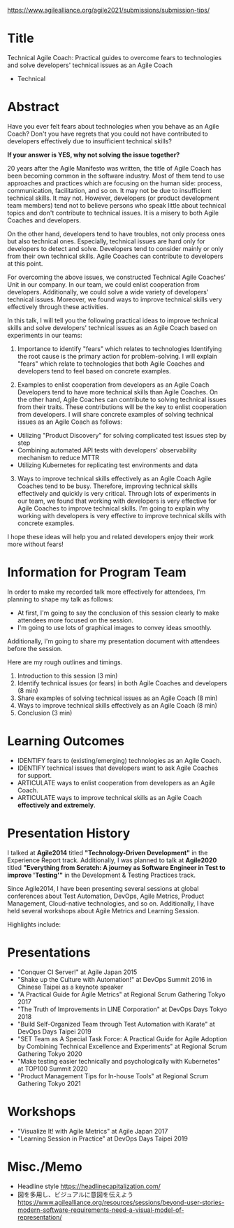 
https://www.agilealliance.org/agile2021/submissions/submission-tips/


# Title
Technical Agile Coach: Practical guides to overcome fears to technologies and solve developers' technical issues as an Agile Coach
- Technical



# Abstract
Have you ever felt fears about technologies when you behave as an Agile Coach?
Don't you have regrets that you could not have contributed to developers effectively due to insufficient technical skills?

**If your answer is YES, why not solving the issue together?**

20 years after the Agile Manifesto was written, the title of Agile Coach has been becoming common in the software industry. Most of them tend to use approaches and practices which are focusing on the human side: process, communication, facilitation, and so on. It may not be due to insufficient technical skills. It may not. However, developers (or product development team members) tend not to believe persons who speak little about technical topics and don't contribute to technical issues. It is a misery to both Agile Coaches and developers.

On the other hand, developers tend to have troubles, not only process ones but also technical ones. Especially, technical issues are hard only for developers to detect and solve. Developers tend to consider mainly or only from their own technical skills. Agile Coaches can contribute to developers at this point.

For overcoming the above issues, we constructed Technical Agile Coaches' Unit in our company. In our team, we could enlist cooperation from developers. Additionally, we could solve a wide variety of developers' technical issues. Moreover, we found ways to improve technical skills very effectively through these activities.

In this talk, I will tell you the following practical ideas to improve technical skills and solve developers' technical issues as an Agile Coach based on experiments in our teams:

1) Importance to identify "fears" which relates to technologies
Identifying the root cause is the primary action for problem-solving. I will explain "fears" which relate to technologies that both Agile Coaches and developers tend to feel based on concrete examples.

2) Examples to enlist cooperation from developers as an Agile Coach
Developers tend to have more technical skills than Agile Coaches. On the other hand, Agile Coaches can contribute to solving technical issues from their traits. These contributions will be the key to enlist cooperation from developers. I will share concrete examples of solving technical issues as an Agile Coach as follows:
- Utilizing "Product Discovery" for solving complicated test issues step by step
- Combining automated API tests with developers' observability mechanism to reduce MTTR
- Utilizing Kubernetes for replicating test environments and data

3) Ways to improve technical skills effectively as an Agile Coach
Agile Coaches tend to be busy. Therefore, improving technical skills effectively and quickly is very critical. Through lots of experiments in our team, we found that working with developers is very effective for Agile Coaches to improve technical skills. I'm going to explain why working with developers is very effective to improve technical skills with concrete examples.

I hope these ideas will help you and related developers enjoy their work more without fears!



# Information for Program Team
In order to make my recorded talk more effectively for attendees, I'm planning to shape my talk as follows:
- At first, I'm going to say the conclusion of this session clearly to make attendees more focused on the session.
- I'm going to use lots of graphical images to convey ideas smoothly.

Additionally, I'm going to share my presentation document with attendees before the session.

Here are my rough outlines and timings.

1. Introduction to this session (3 min)
2. Identify technical issues (or fears) in both Agile Coaches and developers (8 min)
3. Share examples of solving technical issues as an Agile Coach (8 min)
4. Ways to improve technical skills effectively as an Agile Coach (8 min)
5. Conclusion (3 min)



# Learning Outcomes
- IDENTIFY fears to (existing/emerging) technologies as an Agile Coach.
- IDENTIFY technical issues that developers want to ask Agile Coaches for support.
- ARTICULATE ways to enlist cooperation from developers as an Agile Coach.
- ARTICULATE ways to improve technical skills as an Agile Coach **effectively and extremely**.



# Presentation History
I talked at **Agile2014** titled **"Technology-Driven Development"** in the Experience Report track. Additionally, I was planned to talk at **Agile2020** titled **"Everything from Scratch: A journey as Software Engineer in Test to improve 'Testing'"** in the Development & Testing Practices track.

Since Agile2014, I have been presenting several sessions at global conferences about Test Automation, DevOps, Agile Metrics, Product Management, Cloud-native technologies, and so on. Additionally, I have held several workshops about Agile Metrics and Learning Session.

Highlights include:

# Presentations
- "Conquer CI Server!" at Agile Japan 2015
- "Shake up the Culture with Automation!" at DevOps Summit 2016 in Chinese Taipei as a keynote speaker
- "A Practical Guide for Agile Metrics" at Regional Scrum Gathering Tokyo 2017
- "The Truth of Improvements in LINE Corporation" at DevOps Days Tokyo 2018
- "Build Self-Organized Team through Test Automation with Karate" at DevOps Days Taipei 2019
- "SET Team as A Special Task Force: A Practical Guide for Agile Adoption by Combining Technical Excellence and Experiments" at Regional Scrum Gathering Tokyo 2020
- "Make testing easier technically and psychologically with Kubernetes" at TOP100 Summit 2020
- "Product Management Tips for In-house Tools" at Regional Scrum Gathering Tokyo 2021

# Workshops
- "Visualize It! with Agile Metrics" at Agile Japan 2017
- "Learning Session in Practice" at DevOps Days Taipei 2019



# Misc./Memo
- Headline style
    https://headlinecapitalization.com/
- 図を多用し、ビジュアルに意図を伝えよう
    https://www.agilealliance.org/resources/sessions/beyond-user-stories-modern-software-requirements-need-a-visual-model-of-representation/
